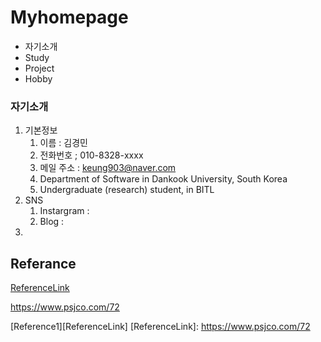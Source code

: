 # Myhomepage
+ 자기소개
+ Study
+ Project
+ Hobby

### 자기소개

1. 기본정보  
      1. 이름 : 김경민
      2. 전화번호 ; 010-8328-xxxx
      3. 메일 주소 : <keung903@naver.com>
      4. Department of Software in Dankook University, South Korea 
      5. Undergraduate (research) student, in BITL 
2. SNS
     1. Instargram : 
     2. Blog : 
3. 






Referance
---
[ReferenceLink](https://www.psjco.com/72)

<https://www.psjco.com/72>

[Reference1][ReferenceLink] 
[ReferenceLink]: https://www.psjco.com/72

